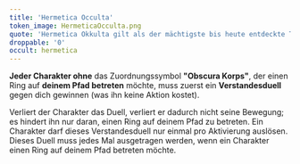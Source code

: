 ```yaml
---
title: 'Hermetica Occulta'
token_image: HermeticaOcculta.png
quote: 'Hermetica Okkulta gilt als der mächtigste bis heute entdeckte Text, der die kosmische Energie eines Ortes in einen machtvollen, psychischen Schutzschild umwandelt.'
droppable: '0'
occult: hermetica
---
```


**Jeder Charakter ohne** das Zuordnungssymbol **"Obscura Korps"**, der einen Ring auf **deinem Pfad betreten** möchte, muss zuerst ein **Verstandesduell** gegen dich gewinnen (was ihn keine Aktion kostet).

Verliert der Charakter das Duell, verliert er dadurch nicht seine Bewegung; es hindert ihn nur daran, einen Ring auf deinem Pfad zu betreten. Ein Charakter darf dieses Verstandesduell nur einmal pro Aktivierung auslösen. Dieses Duell muss jedes Mal ausgetragen werden, wenn ein Charakter einen Ring auf deinem Pfad betreten möchte.
